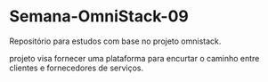 # Semana-OmniStack-09
Repositório para estudos com base no projeto omnistack.

projeto visa fornecer uma plataforma para encurtar o caminho entre clientes e fornecedores de serviços.
